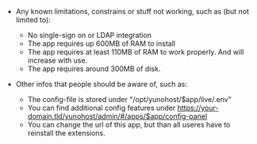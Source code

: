 * Any known limitations, constrains or stuff not working, such as (but not limited to):
    * No single-sign on or LDAP integration
    * The app requires up 600MB of RAM to install
    * The app requires at least 110MB of RAM to work properly. And will increase with use.
    * The app requires around 300MB of disk.

* Other infos that people should be aware of, such as:
    * The config-file is stored under "/opt/yunohost/$app/live/.env"
    * You can find additional config features under https://your-domain.tld/yunohost/admin/#/apps/$app/config-panel
    * You can change the url of this app, but than all useres have to reinstall the extensions.
